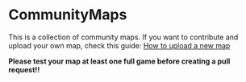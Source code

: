 # CommunityMaps

This is a collection of community maps. If you want to contribute and upload your own map, check this guide: [How to upload a new map](../../tree/howToUploadNewMap/README.md)

**Please test your map at least one full game before creating a pull request!!**
